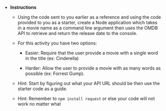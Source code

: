 * **Instructions**

	* Using the code sent to you earlier as a reference and using the code provided to you as a starter, create a Node application which takes in a movie name as a command line argument then uses the OMDB API to retrieve and return the release date to the console.

	* For this activity you have two options:

		* Easier: Require that the user provide a movie with a single word in the title (ex: Cinderella) 

		* Harder: Allow the user to provide a movie with as many words as possible (ex: Forrest Gump).

	* Hint: Start by figuring out what your API URL should be then use the starter code as a guide.

	* Hint: Remember to `npm install request` or else your code will not work no matter what